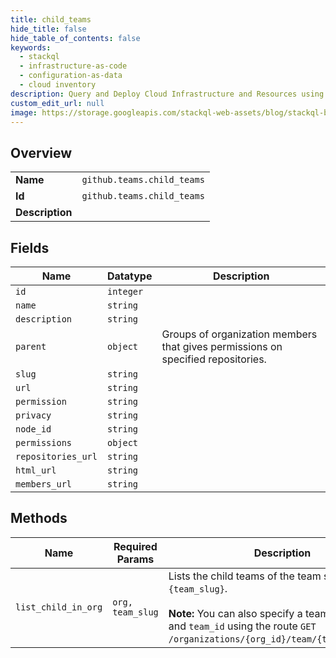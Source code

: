 ```yaml
---
title: child_teams
hide_title: false
hide_table_of_contents: false
keywords:
  - stackql
  - infrastructure-as-code
  - configuration-as-data
  - cloud inventory
description: Query and Deploy Cloud Infrastructure and Resources using SQL
custom_edit_url: null
image: https://storage.googleapis.com/stackql-web-assets/blog/stackql-blog-post-featured-image.png
---
```

  
    

## Overview
<table><tbody>
<tr><td><b>Name</b></td><td><code>github.teams.child_teams</code></td></tr>
<tr><td><b>Id</b></td><td><code>github.teams.child_teams</code></td></tr>
<tr><td><b>Description</b></td><td></td></tr>
</tbody></table>

## Fields
| Name | Datatype | Description |
| ---- | -------- | ----------- |
| `id` | `integer` |  |
| `name` | `string` |  |
| `description` | `string` |  |
| `parent` | `object` | Groups of organization members that gives permissions on specified repositories. |
| `slug` | `string` |  |
| `url` | `string` |  |
| `permission` | `string` |  |
| `privacy` | `string` |  |
| `node_id` | `string` |  |
| `permissions` | `object` |  |
| `repositories_url` | `string` |  |
| `html_url` | `string` |  |
| `members_url` | `string` |  |
## Methods
| Name | Required Params | Description | Accessible by |
| ---- | --------------- | ----------- | ------------- |
| `list_child_in_org` | `org, team_slug` | Lists the child teams of the team specified by `{team_slug}`.<br /><br />**Note:** You can also specify a team by `org_id` and `team_id` using the route `GET /organizations/{org_id}/team/{team_id}/teams`. | SELECT |
